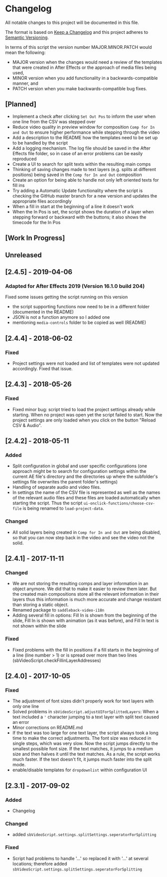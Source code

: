 # Changelog

All notable changes to this project will be documented in this file.

The format is based on [Keep a Changelog](http://keepachangelog.com/en/1.0.0/)
and this project adheres to [Semantic Versioning](http://semver.org/spec/v2.0.0.html).

In terms of this script the version number MAJOR.MINOR.PATCH would mean the following:

- MAJOR version when the changes would need a review of the templates that were created in After Effects or the approach of media files being used,
- MINOR version when you add functionality in a backwards-compatible manner, and
- PATCH version when you make backwards-compatible bug fixes.

## [Planned]

- Implement a check after clicking `Set Out Pos` to inform the user when one line from the CSV was stepped over
- Reduce video quality in preview window for composition `Comp for In and Out` to ensure higher performance while stepping through the video
- Add a description to the README how the templates need to be set up to be handled by the script
- Add a logging mechanism. The log file should be saved in the After Effects file folder, so in case of an error problems can be easily reproduced
- Create a UI to search for split texts within the resulting main comps
- Thinking of saving changes made to text layers (e.g. splits at different positions) being saved in the `Comp for In and Out` composition
- Create an option for being able to handle not only left oriented texts for fill ins
- Try adding a Automatic Update functionality where the script is checking the GitHub master branch for a new version and updates the appropriate files accordingly
- When a fill in start at the beginning of a line it doesn't work
- When the In Pos is set, the script shows the duration of a layer when stepping forward or backward with the buttons; it also shows the timecode for the In Pos

## [Work In Progress]

## Unreleased

## [2.4.5] - 2019-04-06

### Adapted for After Effects 2019 (Version 16.1.0 build 204)

Fixed some issues getting the script running on this version

- the script supporting functions now need to be in a different folder (documented in the README)
- JSON is not a function anymore so I added one
- mentioning `media-controls` folder to be copied as well (README)

## [2.4.4] - 2018-06-02

### Fixed

- Project settings were not loaded and list of templates were not updated accordingly. Fixed that issue.

## [2.4.3] - 2018-05-26

### Fixed

- Fixed minor bug: script tried to load the project settings already while starting. When no project was open yet the script failed to start. Now the project settings are only loaded when you click on the button "Reload CSV & Audio".

## [2.4.2] - 2018-05-11

### Added

- Split configuration in global and user specific configurations (one approach might be to search for configuration settings within the current AE file's directory and the directories up where the subfolder's settings file overwrites the parent folder's settings)
- Handling of separate audio and video files.
- In settings the name of the CSV file is represented as well as the names of the relevant audio files and these files are loaded automatically when starting the script. Thus the script `ui-onclick-functions/choose-csv-file` is being renamed to `load-project-data`.

### Changed

- All solid layers being created in `Comp for In and Out` are being disabled, so that you can now step back in the video and see the video not the solid.

## [2.4.1] - 2017-11-11

### Changed

- We are not storing the resulting comps and layer information in an object anymore. We did that to make it easier to review them later. But the created main compositions store all the relevant information in their layers thus this information is much more accurate and change resistant than storing a static object.
- Renamed package to `saddleback-video-i18n`
- Adding several fill in options: Fill In is shown from the beginning of the slide, Fill In is shown with animation (as it was before), and Fill In text is not shown within the slide

### Fixed

- Fixed problems with the fill in positions if a fill starts in the beginning of a line (line number > 1) or is spread over more than two lines (sbVideoScript.checkFillinLayerAddresses)

## [2.4.0] - 2017-10-05

### Fixed

- The adjustment of font sizes didn't properly work for text layers with only one line
- Solved problems in `sbVideoScript.adjustUIForSplittedLayers`: When a text included a `'` character jumping to a text layer with split text caused an error
- Minor corrections on README.md
- If the text was too large for one text layer, the script always took a long time to make the correct adjustments. The font size was reduced in single steps, which was very slow. Now the script jumps directly to the smallest possible font size. If the text matches, it jumps to a medium size and then halves it until the text matches. As a rule, the script works much faster. If the text doesn't fit, it jumps much faster into the split mode.
- enable/disable templates for `dropdownlist` within configuration UI

## [2.3.1] - 2017-09-02

### Added

- Changelog

### Changed

- added `sbVideoScript.settings.splitSettings.seperatorForSplitting`

### Fixed

- Script had problems to handle '…' so replaced it with '...' at several locations; therefore added `sbVideoScript.settings.splitSettings.seperatorForSplitting`
